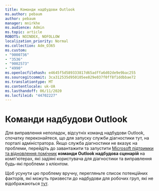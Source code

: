 ```yaml
---
title: Команди надбудови Outlook
ms.author: pebaum
author: pebaum
manager: mnirkhe
ms.audience: Admin
ms.topic: article
ROBOTS: NOINDEX, NOFOLLOW
localization_priority: Normal
ms.collection: Adm_O365
ms.custom:
- "9000736"
- "3536"
- "9002573"
- "4990"
ms.openlocfilehash: e4645f5d589333817d65adffa6d02de9e9bac255
ms.sourcegitcommit: 3ca312535d950105ee829e037f0ff8f1ddbbae72
ms.translationtype: MT
ms.contentlocale: uk-UA
ms.lasthandoff: 06/11/2020
ms.locfileid: "44702227"
---
```

# <a name="teams-outlook-add-in"></a>Команди надбудови Outlook

Для виправлення неполадок, відсутніх команд надбудови Outlook, спочатку переконайтеся, що для запуску служби діагностики тут, на порталі адміністратора.  Якщо служба діагностики не вказує на проблеми, перейдіть до завантажити та запустити [Microsoft підтримки та відновлення помічник](https://aka.ms/SaRA-TeamsAddInScenario) **команди Outlook надбудова сценарій** на комп'ютерах, які задіяні користувача для діагностики та виправлення будь-які проблеми з клієнтом.

Щоб усунути цю проблему вручну, перегляньте список потенційних факторів, які можуть призвести до надбудови для робочих груп, які не відображаються [тут](https://docs.microsoft.com/microsoftteams/teams-add-in-for-outlook#teams-meeting-add-in-in-outlook-for-windows-does-not-show).
